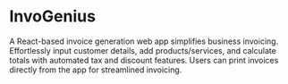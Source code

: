 # InvoGenius
A React-based invoice generation web app simplifies business invoicing. Effortlessly input customer details, add products/services, and calculate totals with automated tax and discount features. Users can print invoices directly from the app for streamlined invoicing.
